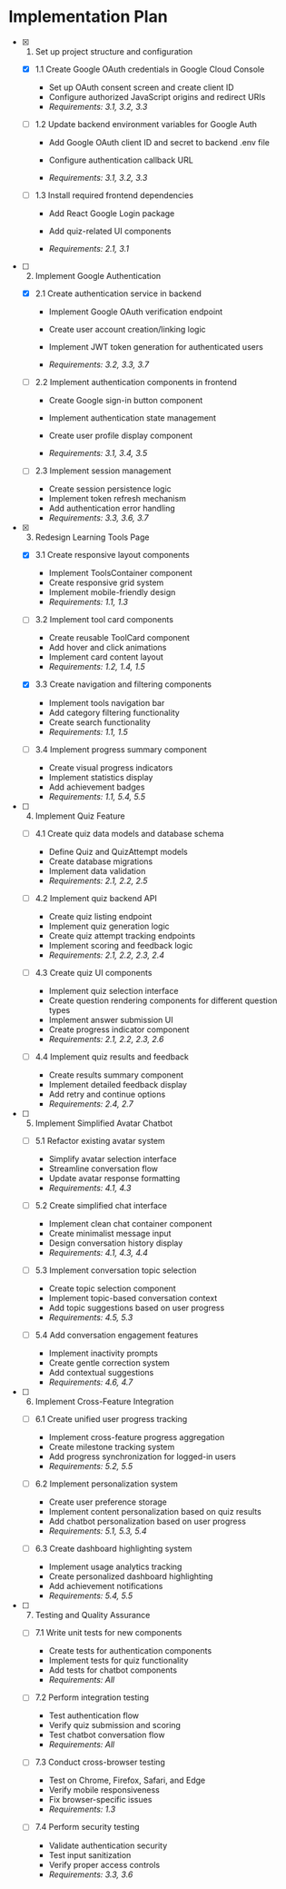 # Implementation Plan

- [x] 1. Set up project structure and configuration


  - [x] 1.1 Create Google OAuth credentials in Google Cloud Console


    - Set up OAuth consent screen and create client ID
    - Configure authorized JavaScript origins and redirect URIs
    - _Requirements: 3.1, 3.2, 3.3_



  - [ ] 1.2 Update backend environment variables for Google Auth
    - Add Google OAuth client ID and secret to backend .env file


    - Configure authentication callback URL


    - _Requirements: 3.1, 3.2, 3.3_



  - [ ] 1.3 Install required frontend dependencies
    - Add React Google Login package
    - Add quiz-related UI components


    - _Requirements: 2.1, 3.1_

- [ ] 2. Implement Google Authentication
  - [x] 2.1 Create authentication service in backend


    - Implement Google OAuth verification endpoint
    - Create user account creation/linking logic
    - Implement JWT token generation for authenticated users


    - _Requirements: 3.2, 3.3, 3.7_

  - [ ] 2.2 Implement authentication components in frontend
    - Create Google sign-in button component



    - Implement authentication state management
    - Create user profile display component
    - _Requirements: 3.1, 3.4, 3.5_



  - [ ] 2.3 Implement session management
    - Create session persistence logic
    - Implement token refresh mechanism
    - Add authentication error handling
    - _Requirements: 3.3, 3.6, 3.7_

- [x] 3. Redesign Learning Tools Page


  - [x] 3.1 Create responsive layout components

    - Implement ToolsContainer component
    - Create responsive grid system
    - Implement mobile-friendly design
    - _Requirements: 1.1, 1.3_


  - [ ] 3.2 Implement tool card components
    - Create reusable ToolCard component
    - Add hover and click animations
    - Implement card content layout
    - _Requirements: 1.2, 1.4, 1.5_

  - [x] 3.3 Create navigation and filtering components

    - Implement tools navigation bar
    - Add category filtering functionality
    - Create search functionality
    - _Requirements: 1.1, 1.5_



  - [ ] 3.4 Implement progress summary component
    - Create visual progress indicators
    - Implement statistics display
    - Add achievement badges
    - _Requirements: 1.1, 5.4, 5.5_

- [ ] 4. Implement Quiz Feature
  - [ ] 4.1 Create quiz data models and database schema
    - Define Quiz and QuizAttempt models
    - Create database migrations
    - Implement data validation
    - _Requirements: 2.1, 2.2, 2.5_

  - [ ] 4.2 Implement quiz backend API
    - Create quiz listing endpoint
    - Implement quiz generation logic
    - Create quiz attempt tracking endpoints
    - Implement scoring and feedback logic
    - _Requirements: 2.1, 2.2, 2.3, 2.4_

  - [ ] 4.3 Create quiz UI components
    - Implement quiz selection interface
    - Create question rendering components for different question types
    - Implement answer submission UI
    - Create progress indicator component
    - _Requirements: 2.1, 2.2, 2.3, 2.6_

  - [ ] 4.4 Implement quiz results and feedback
    - Create results summary component
    - Implement detailed feedback display
    - Add retry and continue options
    - _Requirements: 2.4, 2.7_

- [ ] 5. Implement Simplified Avatar Chatbot
  - [ ] 5.1 Refactor existing avatar system
    - Simplify avatar selection interface
    - Streamline conversation flow
    - Update avatar response formatting
    - _Requirements: 4.1, 4.3_

  - [ ] 5.2 Create simplified chat interface
    - Implement clean chat container component
    - Create minimalist message input
    - Design conversation history display
    - _Requirements: 4.1, 4.3, 4.4_

  - [ ] 5.3 Implement conversation topic selection
    - Create topic selection component
    - Implement topic-based conversation context
    - Add topic suggestions based on user progress
    - _Requirements: 4.5, 5.3_

  - [ ] 5.4 Add conversation engagement features
    - Implement inactivity prompts
    - Create gentle correction system
    - Add contextual suggestions
    - _Requirements: 4.6, 4.7_

- [ ] 6. Implement Cross-Feature Integration
  - [ ] 6.1 Create unified user progress tracking
    - Implement cross-feature progress aggregation
    - Create milestone tracking system
    - Add progress synchronization for logged-in users
    - _Requirements: 5.2, 5.5_

  - [ ] 6.2 Implement personalization system
    - Create user preference storage
    - Implement content personalization based on quiz results
    - Add chatbot personalization based on user progress
    - _Requirements: 5.1, 5.3, 5.4_

  - [ ] 6.3 Create dashboard highlighting system
    - Implement usage analytics tracking
    - Create personalized dashboard highlighting
    - Add achievement notifications
    - _Requirements: 5.4, 5.5_

- [ ] 7. Testing and Quality Assurance
  - [ ] 7.1 Write unit tests for new components
    - Create tests for authentication components
    - Implement tests for quiz functionality
    - Add tests for chatbot components
    - _Requirements: All_

  - [ ] 7.2 Perform integration testing
    - Test authentication flow
    - Verify quiz submission and scoring
    - Test chatbot conversation flow
    - _Requirements: All_

  - [ ] 7.3 Conduct cross-browser testing
    - Test on Chrome, Firefox, Safari, and Edge
    - Verify mobile responsiveness
    - Fix browser-specific issues
    - _Requirements: 1.3_

  - [ ] 7.4 Perform security testing
    - Validate authentication security
    - Test input sanitization
    - Verify proper access controls
    - _Requirements: 3.3, 3.6_